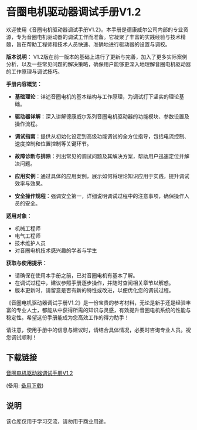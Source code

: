 # 音圈电机驱动器调试手册V1.2

欢迎使用《音圈电机驱动器调试手册V1.2》。本手册是德康威尔公司内部的专业资源，专为音圈电机驱动器的调试工作而准备。它凝聚了丰富的实践经验与技术精髓，旨在帮助工程师和技术人员快速、准确地进行驱动器的设置与调校。

**版本说明：**
V1.2版在前一版本的基础上进行了更新与完善，加入了更多实际案例分析，以及一些常见问题的解决策略，确保用户能够更深入地理解音圈电机驱动器的工作原理与调试技巧。

**手册内容概览：**

- **基础理论**：详述音圈电机的基本结构与工作原理，为调试打下坚实的理论基础。
  
- **驱动器详解**：深入讲解德康威尔系列音圈电机驱动器的功能模块、参数设置及操作流程。
  
- **调试指南**：提供从初始化设定到高级功能调试的全方位指导，包括电流控制、速度控制和位置控制等关键环节。
  
- **故障诊断与排除**：列出常见的调试问题及其解决方案，帮助用户迅速定位并解决问题。
  
- **应用实例**：通过具体的应用案例，展示如何将理论知识应用于实践，提升调试效率与效果。
  
- **安全操作规程**：强调安全第一，详细说明调试过程中的注意事项，确保操作人员的安全。

**适用对象：**
- 机械工程师
- 电气工程师
- 技术维护人员
- 对音圈电机技术感兴趣的学者与学生

**获取与使用提示：**
- 请确保在使用本手册之前，已对音圈电机有基本了解。
- 在调试过程中，建议参照手册逐步操作，并随时查阅相关章节以解惑。
- 版本更新时，请留意是否有新的特性或改进，以便优化您的调试过程。

《音圈电机驱动器调试手册V1.2》是一份宝贵的参考材料，无论是新手还是经验丰富的专业人士，都能从中获得所需的知识与灵感，有效提升音圈电机系统的性能与稳定性。希望这份手册能成为您高效工作的得力助手！

请注意，使用手册中的信息与建议时，请结合具体情况，必要时咨询专业人员。祝您调试顺利！

## 下载链接
[音圈电机驱动器调试手册V1.2]() 

(备用: [备用下载](https://pan.baidu.com/s/15TfWUNce4GWqlLIZK5OFEg?pwd=1234))

## 说明

该仓库仅用于学习交流，请勿用于商业用途。
